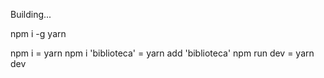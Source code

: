 Building...

<!-- Falta ajeitar caixa de membros da comunidade -->
<!-- Afastar um pouco o input na tela de search e as letras dentro da tela de search -->
<!-- Afastar os inputs de rede social na tela de registro -->

<!-- Refazer tela de registro -->

npm i -g yarn

npm i = yarn
npm i 'biblioteca' = yarn add 'biblioteca'
npm run dev = yarn dev 

